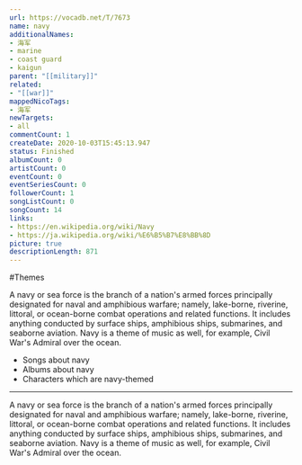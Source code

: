 ```yaml
---
url: https://vocadb.net/T/7673
name: navy
additionalNames: 
- 海军
- marine
- coast guard
- kaigun
parent: "[[military]]"
related:
- "[[war]]"
mappedNicoTags:
- 海军
newTargets:
- all
commentCount: 1
createDate: 2020-10-03T15:45:13.947
status: Finished
albumCount: 0
artistCount: 0
eventCount: 0
eventSeriesCount: 0
followerCount: 1
songListCount: 0
songCount: 14
links: 
- https://en.wikipedia.org/wiki/Navy
- https://ja.wikipedia.org/wiki/%E6%B5%B7%E8%BB%8D
picture: true
descriptionLength: 871
---
```


#Themes

A navy or sea force is the branch of a nation's armed forces principally designated for naval and amphibious warfare; namely, lake-borne, riverine, littoral, or ocean-borne combat operations and related functions. It includes anything conducted by surface ships, amphibious ships, submarines, and seaborne aviation. Navy is a theme of music as well, for example, Civil War's Admiral over the ocean.

- Songs about navy
- Albums about navy
- Characters which are navy-themed

---

A navy or sea force is the branch of a nation's armed forces principally designated for naval and amphibious warfare; namely, lake-borne, riverine, littoral, or ocean-borne combat operations and related functions. It includes anything conducted by surface ships, amphibious ships, submarines, and seaborne aviation. Navy is a theme of music as well, for example, Civil War's Admiral over the ocean.